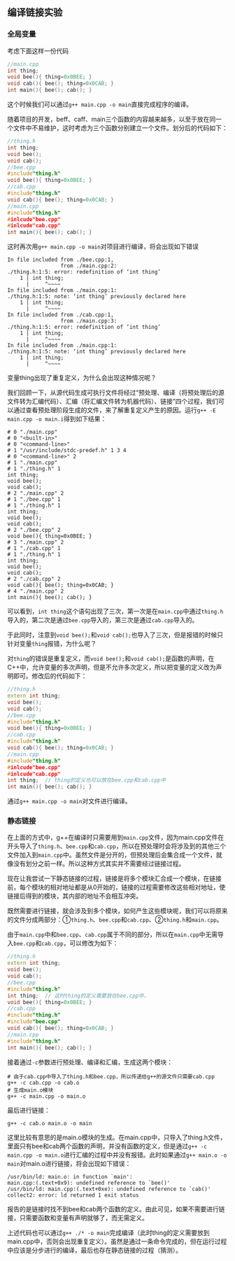 ## 编译链接实验

### 全局变量

考虑下面这样一份代码

```c++
//main.cpp
int thing;
void bee(){ thing=0x0BEE; }
void cab(){ bee(); thing=0x0CAB; }
int main(){ bee(); cab(); }
```

这个时候我们可以通过`g++ main.cpp -o main`直接完成程序的编译。

随着项目的开发，beff、caff、main三个函数的内容越来越多，以至于放在同一个文件中不易维护，这时考虑为三个函数分别建立一个文件。划分后的代码如下：

```c++
//thing.h
int thing;
void bee();
void cab();
//bee.cpp
#include"thing.h"
void bee(){ thing=0x0BEE; }
//cab.cpp
#include"thing.h"
void cab(){ bee(); thing=0x0CAB; }
//main.cpp
#include"thing.h"
#inlcude"bee.cpp"
#inlcude"cab.cpp"
int main(){ bee(); cab(); }
```

这时再次用`g++ main.cpp -o main`对项目进行编译，将会出现如下错误

```shell
In file included from ./bee.cpp:1,
                 from ./main.cpp:2:
./thing.h:1:5: error: redefinition of ‘int thing’
    1 | int thing;
      |     ^~~~~
In file included from ./main.cpp:1:
./thing.h:1:5: note: ‘int thing’ previously declared here
    1 | int thing;
      |     ^~~~~
In file included from ./cab.cpp:1,
                 from ./main.cpp:3:
./thing.h:1:5: error: redefinition of ‘int thing’
    1 | int thing;
      |     ^~~~~
In file included from ./main.cpp:1:
./thing.h:1:5: note: ‘int thing’ previously declared here
    1 | int thing;
      |     ^~~~~
```

变量thing出现了重复定义，为什么会出现这种情况呢？

我们回顾一下，从源代码生成可执行文件将经过“预处理、编译（将预处理后的源文件转为汇编代码）、汇编（将汇编文件转为机器代码）、链接”四个过程，我们可以通过查看预处理阶段生成的文件，来了解重复定义产生的原因。运行`g++ -E main.cpp -o main.i`得到如下结果：

```shell
# 0 "./main.cpp"
# 0 "<built-in>"
# 0 "<command-line>"
# 1 "/usr/include/stdc-predef.h" 1 3 4
# 0 "<command-line>" 2
# 1 "./main.cpp"
# 1 "./thing.h" 1
int thing;
void bee();
void cab();
# 2 "./main.cpp" 2
# 1 "./bee.cpp" 1
# 1 "./thing.h" 1
int thing;
void bee();
void cab();
# 2 "./bee.cpp" 2
void bee(){ thing=0x0BEE; }
# 3 "./main.cpp" 2
# 1 "./cab.cpp" 1
# 1 "./thing.h" 1
int thing;
void bee();
void cab();
# 2 "./cab.cpp" 2
void cab(){ bee(); thing=0x0CAB; }
# 4 "./main.cpp" 2
int main(){ bee(); cab(); }
```

可以看到，`int thing`这个语句出现了三次，第一次是在`main.cpp`中通过`thing.h`导入的，第二次是通过`bee.cpp`导入的，第三次是通过`cab.cpp`导入的。

于此同时，注意到`void bee();`和`void cab();`也导入了三次，但是报错的时候只针对变量`thing`报错，为什么呢？

对`thing`的错误是重复定义，而`void bee();`和`void cab();`是函数的声明，在C++中，允许变量的多次声明，但是不允许多次定义，所以把变量的定义改为声明即可。修改后的代码如下：

```c++
//thing.h
extern int thing;
void bee();
void cab();
//bee.cpp
#include"thing.h"
void bee(){ thing=0x0BEE; }
//cab.cpp
#include"thing.h"
void cab(){ bee(); thing=0x0CAB; }
//main.cpp
#include"thing.h"
#inlcude"bee.cpp"
#inlcude"cab.cpp"
int thing;	// thing的定义也可以放在bee.cpp和cab.cpp中
int main(){ bee(); cab(); }
```

通过`g++ main.cpp -o main`对文件进行编译。

### 静态链接

在上面的方式中，g++在编译时只需要用到`main.cpp`文件，因为main.cpp文件在开头导入了`thing.h`、`bee.cpp`和`cab.cpp`，所以在预处理时会将涉及到的其他三个文件加入到`main.cpp`中。虽然文件是分开的，但预处理后会集合成一个文件，就像没有划分之前一样。所以这种方式其实并不需要经过链接过程。

现在让我尝试一下静态链接的过程，链接是将多个模块汇合成一个模块，在链接前，每个模块的相对地址都是从0开始的，链接的过程需要修改这些相对地址，使链接后得到的模块，其内部的地址不会相互冲突。

既然需要进行链接，就会涉及到多个模块，如何产生这些模块呢，我们可以将原来的文件分成两部分：①`thing.h`、`bee.cpp`和`cab.cpp`、②`thing.h`和`main.cpp`。

由于`main.cpp`中和`bee.cpp`、`cab.cpp`属于不同的部分，所以在`main.cpp`中无需导入`bee.cpp`和`cab.cpp`，可以修改为如下：

```c++
//thing.h
extern int thing;
void bee();
void cab();
//bee.cpp
#include"thing.h"
int thing;	// 这时thing的定义需要放在bee.cpp中，
void bee(){ thing=0x0BEE; }
//cab.cpp
#include"thing.h"
#include"bee.cpp"
void cab(){ bee(); thing=0x0CAB; }
//main.cpp
#include"thing.h"
int main(){ bee(); cab(); }
```

接着通过`-c`参数进行预处理、编译和汇编，生成这两个模块：

```shell
# 由于cab.cpp中导入了thing.h和bee.cpp，所以传递给g++的源文件只需要cab.cpp
g++ -c cab.cpp -o cab.o
# 生成main.o模块
g++ -c main.cpp -o main.o
```

最后进行链接：

```shell
g++ -c cab.o main.o -o main
```

这里比较有意思的是main.o模块的生成。在main.cpp中，只导入了thing.h文件，里面只有bee和cab两个函数的声明，并没有函数的定义，但是通过`g++ -c main.cpp -o main.o`进行汇编的过程中并没有报错。此时如果通过`g++ main.o -o main`对main.o进行链接，将会出现如下错误：

```shell
/usr/bin/ld: main.o: in function `main':
main.cpp:(.text+0x9): undefined reference to `bee()'
/usr/bin/ld: main.cpp:(.text+0xe): undefined reference to `cab()'
collect2: error: ld returned 1 exit status
```

报告的是链接时找不到bee和cab两个函数的定义。由此可见，如果不需要进行链接，只需要函数和变量有声明就够了，而无需定义。

上述代码也可以通过`g++ ./* -o main`完成编译（此时thing的定义需要放到main.cpp中，否则会出现重复定义）。虽然是通过一条命令完成的，但在运行过程中应该是分步进行的编译，最后也存在静态链接的过程（猜测）。
